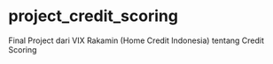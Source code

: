 # project_credit_scoring
Final Project dari VIX Rakamin (Home Credit Indonesia) tentang Credit Scoring
